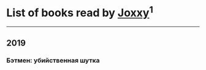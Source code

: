 # List of books read by [Joxxy](https://plus.google.com/u/0/109128632962928278575/)<sup>1</sup>
---

## 2019

### Бэтмен: убийственная шутка



